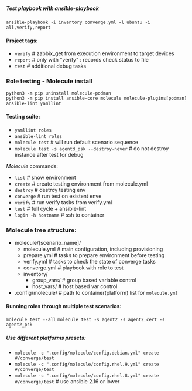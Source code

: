 ##### Test playbook with ansible-playbook
```
ansible-playbook -i inventory converge.yml -l ubuntu -i all,verify,report
```
#### Project tags:

- `verify` # zabbix_get from execution environment to target devices
- `report` # only with "verify" : records check status to file
- `test` # additional debug tasks

### Role testing - Molecule install
```
python3 -m pip uninstall molecule-podman
python3 -m pip install ansible-core molecule molecule-plugins[podman] ansible-lint yamllint
```
#### Testing suite:

- `yamllint roles`
- `ansible-lint roles`
- `molecule test`  # will run default scenario sequence
- `molecule test -s agentd_psk --destroy-never`   # do not destroy instance after test for debug

*Molecule* commands:
- `list`		# show environment
- `create`		# create testing environment from molecule.yml
- `destroy`		# destroy testing env
- `converge`	# run test on existent enve
- `verify`		# run verify tasks from verify.yml
- `test`		# full cycle + ansible-lint
- `login -h hostname`	# ssh to container

### Molecule tree structure:


- molecule/[scenario_name]/
	- molecule.yml	# main configuration, including provisioning
	- prepare.yml		# tasks to prepare environment before testing
	- verify.yml		# tasks to check the state of converge tasks
	- converge.yml	# playbook with role to test
	-  inventory/
		- group_vars/	# group based variable control
		- host_vars/  # host based var control
- .config/molecule/ # path to container(platform) list for `molecule.yml`

#### Running roles through multiple test scenarios:

```molecule test --all```
```molecule test -s agent2 -s agent2_cert -s agent2_psk```

##### Use different platforms presets:

- `molecule -c ".config/molecule/config.debian.yml" create #/converge/test`
- `molecule -c ".config/molecule/config.rhel.9.yml" create #/converge/test`
- `molecule -c ".config/molecule/config.rhel.8.yml" create #/converge/test`  # use ansible 2.16 or lower
